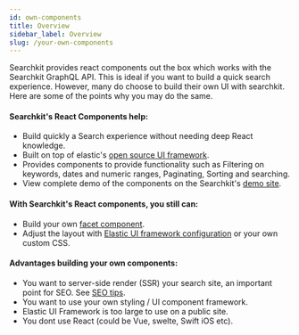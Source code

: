 ```yaml
---
id: own-components
title: Overview
sidebar_label: Overview
slug: /your-own-components
---
```


Searchkit provides react components out the box which works with the Searchkit GraphQL API. This is ideal if you want to build a quick search experience. However, many do choose to build their own UI with searchkit. Here are some of the points why you may do the same.

#### Searchkit's React Components help:
- Build quickly a Search experience without needing deep React knowledge.
- Built on top of elastic's [open source UI framework](https://elastic.github.io/eui/#/).
- Provides components to provide functionality such as Filtering on keywords, dates and numeric ranges, Paginating, Sorting and searching.
- View complete demo of the components on the Searchkit's [demo site](https://demo.searchkit.co/).

#### With Searchkit's React components, you still can:
- Build your own [facet component](https://www.searchkit.co/docs/build-your-own-components/custom-ui-facet).
- Adjust the layout with [Elastic UI framework configuration](https://elastic.github.io/eui/#/) or your own custom CSS.

#### Advantages building your own components:
- You want to server-side render (SSR) your search site, an important point for SEO. See [SEO tips](https://www.searchkit.co/docs/guides/SEO-tips).
- You want to use your own styling / UI component framework.
- Elastic UI Framework is too large to use on a public site.
- You dont use React (could be Vue, swelte, Swift iOS etc).
